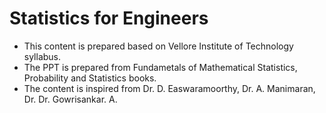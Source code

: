 # Statistics for Engineers
*  This content is prepared based on Vellore Institute of Technology syllabus. 
* The PPT is prepared  from Fundametals of Mathematical Statistics, Probability and Statistics books.
* The content is inspired from Dr. D. Easwaramoorthy, Dr. A. Manimaran, Dr. Dr. Gowrisankar. A.


